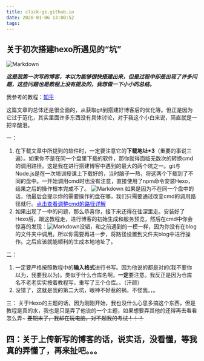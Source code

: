 ```yaml
---
title: click-gz.github.io
date: 2020-01-06 13:00:52
tags:
---
```

## 关于初次搭建hexo所遇见的“坑”
![Markdown](http://i1.fuimg.com/707416/61381eb176f1251d.jpg)

***这是我第一次写的博客，本以为能够很快搭建出来，但是过程中却是出现了许多问题，这些问题也是教程上没有提及的，我想做一下小小的总结。***

我参考的教程：[<font color=blue>知乎</font>](https://zhuanlan.zhihu.com/p/26625249)

这篇文章的总体还是很全面的，从获取git到搭建好博客后的优化等。但正是因为它过于范化，其实里面许多东西没有具体讨论，对于我这个小白来说，简直就是一把辛酸泪。

一：
1. 在下载文章中所提到的软件时，一定要注意它的**下载地址*3**（重要的事说三遍）。如果你不是在同一个盘里下载的软件，那你就得面临无数次的转换cmd的调用路径。这是我在进行搭建博客中遇到的最大的两个坑之一。git与Node.js是在一次培训授课上下载好的，当时脑子一热，将这两个下载到了不同的盘中。一开始调用cmd时也没有注意，直接使用了npm命令安装Hexo，结果之后的操作根本完成不了。
![Markdown](http://i2.tiimg.com/707416/b7fa0a93b5712161.jpg)
如果是因为不在同一个盘中的话，他最后会提示你的需要操作的盘在哪，我们只需要通过改变cmd的调用路径就行。[<font color=blue>点击查看调整cmd的路径详解</font>](https://zhidao.baidu.com/question/171628709.html)
2. 如果出现了一中的问题，那么恭喜你，接下来还得在往深里走。安装好了Hexo后，跟这教程走，进行博客的初始生成和服务预览，然后在cmd中你会惊喜的发现：![Markdown](http://i1.fuimg.com/707416/4fd1019fb0399087.png)没错，和之前遇到的一模一样，因为你没有在blog的文件夹中调用。所以你需要再进一步，将路径设置到文件夹blog中进行操作。之后应该就能顺利的生成本地地址了。

二：
1. 一定要严格按照教程中的**输入格式**进行书写。因为他说的都是对的(我不要你以为，我要我以为)。类似于什么仓库名啊，**一定**要注意。我反正是因为仓库名不老老实实按着教程写，重写了三个仓库。。（汗颜）
2. 没错了，这就是我的第二大坑，眼神不好惹的祸，不怪我。，。

三：
关于Hexo的主题的话，因为刚刚开始，我也没什么心思多搞这个东西，但是教程是真的水，我也是只是弄了他说的一个主题，如果想要弄其他的还得再去看看怎么弄~
~~要期末了，我却在玩电脑，对不起我的考试！！！~~

四：关于上传新写的博客的话，说实话，没看懂，等我真的弄懂了，再来扯吧。。。
---------

